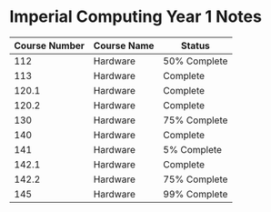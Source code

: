 # Imperial Computing Year 1 Notes

| Course Number | Course Name   | Status       |
| ------------- | ------------- | ------------ |
| 112           | Hardware      | 50% Complete |
| 113           | Hardware      | Complete     |
| 120.1         | Hardware      | Complete     |
| 120.2         | Hardware      | Complete     |
| 130           | Hardware      | 75% Complete |
| 140           | Hardware      | Complete     |
| 141           | Hardware      | 5% Complete  |
| 142.1         | Hardware      | Complete     |
| 142.2         | Hardware      | 75% Complete |
| 145           | Hardware      | 99% Complete |
